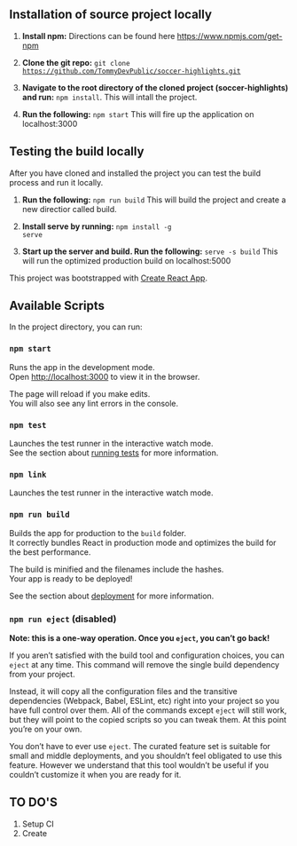 ## Installation of source project locally

1. <b>Install npm:</b> Directions can be found here
https://www.npmjs.com/get-npm

2.  <b>Clone the git repo:</b> <code>git clone https://github.com/TommyDevPublic/soccer-highlights.git</code>

3. <b>Navigate to the root directory of the cloned project (soccer-highlights) and run:</b> <code>npm install</code>. This will intall the project.

4. <b>Run the following:</b> <code>npm start</code> This will fire up the application on localhost:3000

## Testing the build locally
After you have cloned and installed the project you can test the build process and run it locally.
1. <b>Run the following:</b> <code>npm run build</code> This will build the project and create a new directior called build.

2. <b>Install serve by running:</b> <code>npm install -g serve</code>

3. <b>Start up the server and build. Run the following:</b> <code>serve -s build</code> This will run the optimized production build on localhost:5000



This project was bootstrapped with [Create React App](https://github.com/facebook/create-react-app).

## Available Scripts

In the project directory, you can run:

### `npm start`

Runs the app in the development mode.<br />
Open [http://localhost:3000](http://localhost:3000) to view it in the browser.

The page will reload if you make edits.<br />
You will also see any lint errors in the console.

### `npm test`

Launches the test runner in the interactive watch mode.<br />
See the section about [running tests](https://facebook.github.io/create-react-app/docs/running-tests) for more information.

### `npm link`

Launches the test runner in the interactive watch mode.<br />


### `npm run build`

Builds the app for production to the `build` folder.<br />
It correctly bundles React in production mode and optimizes the build for the best performance.

The build is minified and the filenames include the hashes.<br />
Your app is ready to be deployed!

See the section about [deployment](https://facebook.github.io/create-react-app/docs/deployment) for more information.

### `npm run eject` (disabled)

**Note: this is a one-way operation. Once you `eject`, you can’t go back!**

If you aren’t satisfied with the build tool and configuration choices, you can `eject` at any time. This command will remove the single build dependency from your project.

Instead, it will copy all the configuration files and the transitive dependencies (Webpack, Babel, ESLint, etc) right into your project so you have full control over them. All of the commands except `eject` will still work, but they will point to the copied scripts so you can tweak them. At this point you’re on your own.

You don’t have to ever use `eject`. The curated feature set is suitable for small and middle deployments, and you shouldn’t feel obligated to use this feature. However we understand that this tool wouldn’t be useful if you couldn’t customize it when you are ready for it.


## TO DO'S
1. Setup  CI
2. Create 

